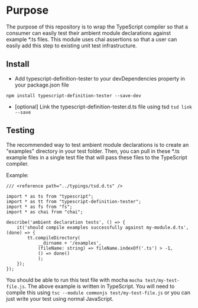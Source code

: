 # Purpose

The purpose of this repository is to wrap the TypeScript compiler so that a consumer can easily test their ambient module declarations against example *.ts files.
This module uses chai assertions so that a user can easily add this step to existing unit test infrastructure.

## Install

* Add typescript-definition-tester to your devDependencies property in your package.json file
```
npm install typescript-definition-tester --save-dev
```
* [optional] Link the typescript-definition-tester.d.ts file using tsd `tsd link --save`

## Testing

The recommended way to test ambient module declarations is to create an "examples" directory in your test folder. Then, you can pull in these *.ts example files 
in a single test file that will pass these files to the TypeScript compiler.

Example:

```
/// <reference path="../typings/tsd.d.ts" />

import * as ts from "typescript";
import * as tt from "typescript-definition-tester";
import * as fs from "fs";
import * as chai from "chai";

describe('ambient declaration tests', () => {
    it('should compile examples successfully against my-module.d.ts', (done) => {
        tt.compileDirectory(
            __dirname + '/examples',
            (fileName: string) => fileName.indexOf('.ts') > -1,
            () => done()
            );
    });
});
```

You should be able to run this test file with mocha `mocha test/my-test-file.js`. The above example is written in TypeScript. You will need to compile this using `tsc --module commonjs test/my-test-file.js` or you can just write your test using normal JavaScript.